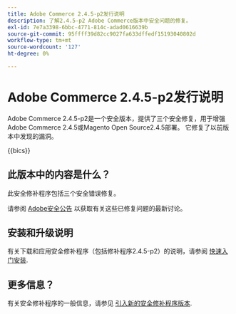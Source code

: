 ```yaml
---
title: Adobe Commerce 2.4.5-p2发行说明
description: 了解2.4.5-p2 Adobe Commerce版本中安全问题的修复。
exl-id: 7e7a3398-6bbc-4771-814c-adad0616639b
source-git-commit: 95ffff39d82cc9027fa633dffedf15193040802d
workflow-type: tm+mt
source-wordcount: '127'
ht-degree: 0%

---
```


# Adobe Commerce 2.4.5-p2发行说明

Adobe Commerce 2.4.5-p2是一个安全版本，提供了三个安全修复，用于增强Adobe Commerce 2.4.5或Magento Open Source2.4.5部署。 它修复了以前版本中发现的漏洞。

{{bics}}

## 此版本中的内容是什么？

此安全修补程序包括三个安全错误修复。

请参阅 [Adobe安全公告](https://helpx.adobe.com/security/products/magento/apsb23-17.html) 以获取有关这些已修复问题的最新讨论。

## 安装和升级说明

有关下载和应用安全修补程序（包括修补程序2.4.5-p2）的说明，请参阅 [快速入门安装](../../../installation/composer.md).

## 更多信息？

有关安全修补程序的一般信息，请参见 [引入新的安全修补程序版本](https://community.magento.com/t5/Magento-DevBlog/Introducing-the-New-Security-Patch-Release/ba-p/141287).
